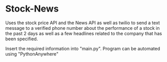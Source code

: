 # Stock-News
Uses the stock price API and the News API as well as twilio to send a text message to a verified phone number about the performance of a stock in the past 2 days as well as a few headlines related to the company that has been specified. 

Insert the required information into "main.py". Program can be automated using "PythonAnywhere"
